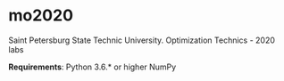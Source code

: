 # mo2020
Saint Petersburg State Technic University. Optimization Technics - 2020 labs

**Requirements**:
Python 3.6.* or higher
NumPy
